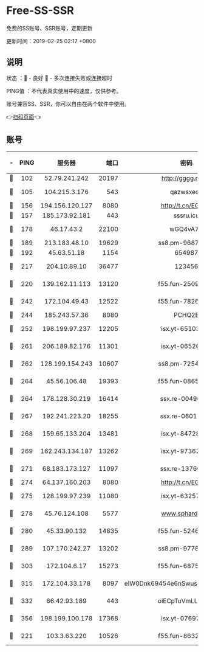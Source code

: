 # Free-SS-SSR

免费的SS账号、SSR账号，定期更新

更新时间：2019-02-25 02:17 +0800

## 说明

状态     ：🙂 - 良好 🙁 - 多次连接失败或连接超时

PING值   ：不代表真实使用中的速度，仅供参考。

账号兼容SS、SSR，你可以自由在两个软件中使用。

👉[扫码页面](https://liesauer.github.io/free-ss-ssr.github.io/)👈

## 账号

|-|PING|服务器|端口|密码|加密方式|区域|
|:----:|:----:|:-----:|-----:|:----:|:----:|:----:|
|🙂|102|52.79.241.242|20197|http://gggg.rocks|chacha20|KR|
|🙂|105|104.215.3.176|543|qazwsxedc|aes-256-gcm|JP|
|🙂|156|194.156.120.127|8080|http://t.cn/EGJIyrl|rc4-md5|RU|
|🙂|157|185.173.92.181|443|sssru.icu|rc4-md5|RU|
|🙂|178|46.17.43.2|22100|wGQ4vA7D|aes-256-gcm|RU|
|🙂|189|213.183.48.10|19629|ss8.pm-96872218|rc4-md5|RU|
|🙂|192|45.63.51.18|1154|654987|chacha20|US|
|🙂|217|204.10.89.10|36477|123456|aes-256-cfb|US|
|🙂|220|139.162.11.113|13120|f55.fun-25099082|aes-256-cfb|SG|
|🙂|242|172.104.49.43|12522|f55.fun-78268288|aes-256-cfb|SG|
|🙂|244|185.243.57.36|8080|PCHQ2E|rc4-md5|US|
|🙂|252|198.199.97.237|12205|isx.yt-65103488|aes-256-cfb|US|
|🙂|261|206.189.82.176|11301|isx.yt-06526076|aes-256-cfb|SG|
|🙂|262|128.199.154.243|10607|ss8.pm-72548685|aes-256-cfb|SG|
|🙂|264|45.56.106.48|19393|f55.fun-08658422|aes-256-cfb|US|
|🙂|264|178.128.30.219|16414|ssx.re-00490224|aes-256-cfb|SG|
|🙂|267|192.241.223.20|18255|ssx.re-06011697|aes-256-cfb|US|
|🙂|268|159.65.133.204|13481|isx.yt-84728144|aes-256-cfb|SG|
|🙂|269|162.243.134.187|13262|isx.yt-97362728|aes-256-cfb|US|
|🙂|271|68.183.173.127|11097|ssx.re-13760087|aes-256-cfb|US|
|🙂|274|64.137.160.203|8080|http://t.cn/EGJIyrl|rc4-md5|CA|
|🙂|275|128.199.97.239|11080|isx.yt-63257552|aes-256-cfb|SG|
|🙂|278|45.76.124.108|5577|www.sphard.com|aes-256-cfb|AU|
|🙂|280|45.33.90.132|14835|f55.fun-52469503|aes-256-cfb|US|
|🙂|289|107.170.242.27|13202|ss8.pm-97786793|aes-256-cfb|US|
|🙂|303|172.104.6.17|15273|f55.fun-68758647|aes-256-cfb|US|
|🙂|315|172.104.33.178|8097|eIW0Dnk69454e6nSwuspv9DmS201tQ0D|aes-256-cfb|SG|
|🙂|332|66.42.93.189|443|oiECpTuVmLLxk4Ts|aes-256-cfb|US|
|🙂|356|198.199.100.178|17368|isx.yt-07697807|aes-256-cfb|US|
|🙂|221|103.3.63.220|10526|f55.fun-86327074|aes-256-cfb|SG|
